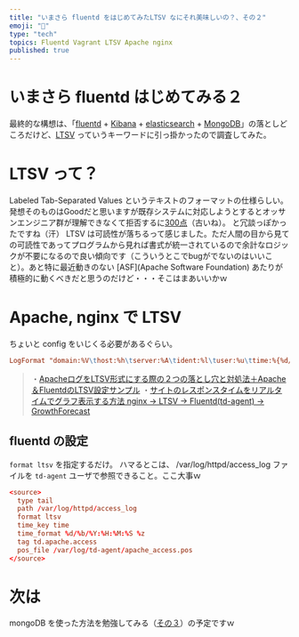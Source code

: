 ```yaml
---
title: "いまさら fluentd をはじめてみたLTSV なにそれ美味しいの？、その２"
emoji: "📝"
type: "tech"
topics: Fluentd Vagrant LTSV Apache nginx
published: true
---
```


# いまさら fluentd はじめてみる２
最終的な構想は、「[fluentd](http://www.fluentd.org/) + [Kibana](Kibana) + [elasticsearch](http://www.elasticsearch.org/) + [MongoDB](http://www.mongodb.org/)」の落としどころだけど、[LTSV](http://ltsv.org/) っていうキーワードに引っ掛かったので調査してみた。

# LTSV って？
Labeled Tab-Separated Values というテキストのフォーマットの仕様らしい。発想そのものはGoodだと思いますが既存システムに対応しようとするとオッサンエンジニア群が理解できなくて拒否するに[300点](https://www.google.co.jp/webhp?sourceid=chrome-instant&ion=1&espv=2&es_th=1&ie=UTF-8#q=%E3%82%AF%E3%82%A4%E3%82%BA%E3%83%80%E3%83%BC%E3%83%93%E3%83%BC)（古いね）。
と冗談っぽかったですね（汗） LTSV は可読性が落ちるって感じました。ただ人間の目から見ての可読性であってプログラムから見れば書式が統一されているので余計なロジックが不要になるので良い傾向です（こういうとこでbugがでないのはいいこと）。あと特に最近動きのない [ASF](Apache Software Foundation) あたりが積極的に動くべきだと思うのだけど・・・そこはまあいいかｗ

# Apache, nginx で LTSV 
ちょいと config をいじくる必要があるぐらい。

```/etc/httpd/conf/httpd.conf
LogFormat "domain:%V\thost:%h\tserver:%A\tident:%l\tuser:%u\ttime:%{%d/%b/%Y:%H:%M:%S %z}t\tmethod:%m\tpath:%U%q\tprotocol:%H\tstatus:%>s\tsize:%b\treferer:%{Referer}i\tagent:%{User-Agent}i\tresponse_time:%D\tcookie:%{cookie}i\tset_cookie:%{Set-Cookie}o" combined
```

> ・[ApacheログをLTSV形式にする際の２つの落とし穴と対処法＋Apache＆FluentdのLTSV設定サンプル](http://y-ken.hatenablog.com/entry/apache-tips-ltsv-access-log)
> ・[サイトのレスポンスタイムをリアルタイムでグラフ表示する方法 nginx → LTSV → Fluentd(td-agent) → GrowthForecast](http://www.e-agency.co.jp/column/20130423.html)

## fluentd の設定
```format ltsv``` を指定するだけ。
ハマるとこは、 /var/log/httpd/access_log ファイルを ```td-agent``` ユーザで参照できること。ここ大事ｗ

```lang:td-agent.conf
<source>
  type tail
  path /var/log/httpd/access_log
  format ltsv
  time_key time
  time_format %d/%b/%Y:%H:%M:%S %z
  tag td.apache.access
  pos_file /var/log/td-agent/apache_access.pos
</source>
```

# 次は
mongoDB を使った方法を勉強してみる（[その３](http://qiita.com/murachi1208/items/8dc03a77fdde97bb4b16)）の予定ですｗ


